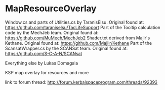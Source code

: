 MapResourceOverlay
==================

Window.cs and parts of Utilities.cs by TaranisElsu. Original found at: https://github.com/taraniselsu/TacLifeSupport
Part of the Tooltip calculation code by the MechJeb team. Original found at: https://github.com/MuMech/MechJeb2
Shader.txt derived from Majir's Kethane. Original found at: https://github.com/Majiir/Kethane
Part of the ScansatWrapper.cs by the SCANSat team. Original found at: https://github.com/S-C-A-N/SCANsat

Everything else by Lukas Domagala

KSP map overlay for resources and more

link to forum thread: http://forum.kerbalspaceprogram.com/threads/92393
